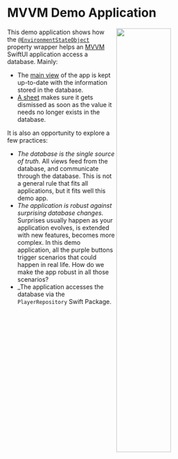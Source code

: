 MVVM Demo Application
=====================

<img align="right" src="https://github.com/groue/GRDBQuery/raw/main/Documentation/MVVMDemo/Screenshot.png" width="50%">

This demo application shows how the [`@EnvironmentStateObject`](https://swiftpackageindex.com/groue/grdbquery/documentation/grdbquery/environmentstateobject) property wrapper helps an [MVVM](https://swiftpackageindex.com/groue/grdbquery/documentation/grdbquery/mvvm) SwiftUI application access a database. Mainly:

- The [main view](MVVMDemo/Views/AppView/AppView.swift) of the app is kept up-to-date with the information stored in the database.
- [A sheet](MVVMDemo/Views/PlayerEditionView/PlayerEditionView.swift) makes sure it gets dismissed as soon as the value it needs no longer exists in the database.

It is also an opportunity to explore a few practices:

- _The database is the single source of truth._ All views feed from the database, and communicate through the database. This is not a general rule that fits all applications, but it fits well this demo app.
- _The application is robust against surprising database changes._ Surprises usually happen as your application evolves, is extended with new features, becomes more complex. In this demo application, all the purple buttons trigger scenarios that could happen in real life. How do we make the app robust in all those scenarios? 
- _The application accesses the database via the `PlayerRepository` Swift Package.
